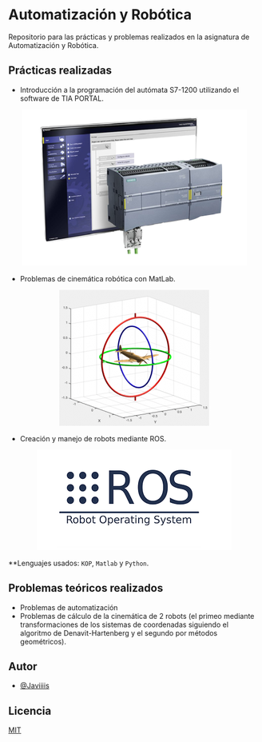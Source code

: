 # Automatización y Robótica

Repositorio para las prácticas y problemas realizados en la asignatura de Automatización y Robótica.

## Prácticas realizadas

- Introducción a la programación del autómata S7-1200 utilizando el software de TIA PORTAL.

<p align="center">
    <img src="./assets/s7.png">
</p>

- Problemas de cinemática robótica con MatLab.

<p align="center">
    <img src="./assets/rtool.png">
</p>

- Creación y manejo de robots mediante ROS.

<p align="center">
    <img src="./assets/ros.png">
</p>

**Lenguajes usados: `KOP`, `Matlab` y `Python`.

## Problemas teóricos realizados

- Problemas de automatización
- Problemas de cálculo de la cinemática de 2 robots (el primeo mediante transformaciones de los sistemas de coordenadas
siguiendo el algoritmo de Denavit-Hartenberg y el segundo por métodos geométricos).

## Autor

- [@Javiiiis](https://www.github.com/Javiiiis)

## Licencia

[MIT](https://choosealicense.com/licenses/mit/)
